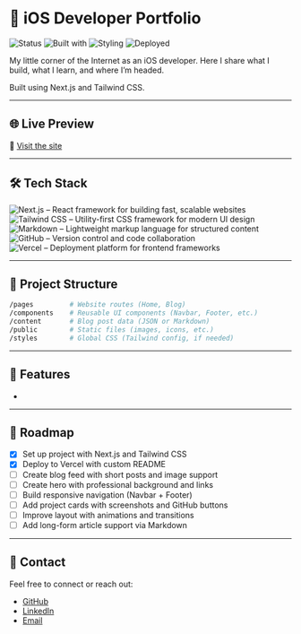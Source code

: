 # 📱 iOS Developer Portfolio

![Status](https://badgen.net/badge/status/in%20progress/yellow)
![Built with](https://badgen.net/badge/Built%20with/Next.js/blue)
![Styling](https://badgen.net/badge/Styling/TailwindCSS/purple)
![Deployed](https://badgen.net/badge/Deployed%20on/Vercel/green)

My little corner of the Internet as an iOS developer. Here I share what I build, what I learn, and where I’m headed.

Built using Next.js and Tailwind CSS.

---

## 🌐 Live Preview

🔗 [Visit the site](https://portfolio-zeta-dun-44.vercel.app)

---

## 🛠️ Tech Stack

![Next.js](https://badgen.net/badge/Built%20with/Next.js/blue?icon=nextjs&label=) – React framework for building fast, scalable websites  
![Tailwind CSS](https://badgen.net/badge/Styling/TailwindCSS/purple?icon=tailwindcss&label=) – Utility-first CSS framework for modern UI design  
![Markdown](https://badgen.net/badge/Content/Markdown/orange?icon=markdown&label=) – Lightweight markup language for structured content  
![GitHub](https://badgen.net/badge/Version%20Control/GitHub/black?icon=github&label=) – Version control and code collaboration  
![Vercel](https://badgen.net/badge/Deploy/Vercel/green?icon=vercel&label=) – Deployment platform for frontend frameworks

---

## 📁 Project Structure

```bash
/pages         # Website routes (Home, Blog)
/components    # Reusable UI components (Navbar, Footer, etc.)
/content       # Blog post data (JSON or Markdown)
/public        # Static files (images, icons, etc.)
/styles        # Global CSS (Tailwind config, if needed)
```

---

## 🧩 Features

-

---

## 🚧 Roadmap

- [x] Set up project with Next.js and Tailwind CSS
- [x] Deploy to Vercel with custom README
- [ ] Create blog feed with short posts and image support
- [ ] Create hero with professional background and links
- [ ] Build responsive navigation (Navbar + Footer)
- [ ] Add project cards with screenshots and GitHub buttons
- [ ] Improve layout with animations and transitions
- [ ] Add long-form article support via Markdown

---

## 🤝 Contact

Feel free to connect or reach out:

- [GitHub](https://github.com/franciscoxcode)
- [LinkedIn](https://www.linkedin.com/in/franciscoxcode/)
- [Email](mailto:fxcasillas.dev@gmail.com)
